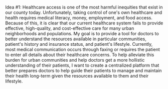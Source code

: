 Idea #1:
Healthcare access is one of the most harmful inequities that exist in our county today. Unfortunately, taking control of one's own healthcare and health requires medical literacy, money, employment, and food access. Because of this, it is clear that our current healthcare system fails to provide effective, high-quality, and cost-effective care for many urban neighborhoods and populations. My goal is to provide a tool for doctors to better understand the resources available in particular communities, patient's history and insurance status, and patient's lifestyle. Currently, most medical communication occurs through faxing or requires the patient to enter all details about their healthcare concerns. To help alleviate this burden for urban communities and help doctors get a more hollistic understanding of their patients, I want to create a centralized platform that better prepares doctors to help guide their patients to manage and maintain their health long-term given the resources available to them and their lifestyle.
